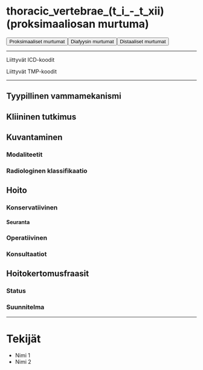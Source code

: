 # thoracic_vertebrae_(t_i_-_t_xii) (proksimaaliosan murtuma)

<button id="thoracic_vertebrae_(t_i_-_t_xii)_proksimaalinen">Proksimaaliset murtumat</button><button id="thoracic_vertebrae_(t_i_-_t_xii)_diafyysi">Diafyysin murtumat</button><button id="thoracic_vertebrae_(t_i_-_t_xii)_distaalinen">Distaaliset murtumat</button>

---

Liittyvät ICD-koodit
>
	
Liittyvät TMP-koodit
>

---

## Tyypillinen vammamekanismi

## Kliininen tutkimus

## Kuvantaminen
### Modaliteetit
### Radiologinen klassifikaatio

## Hoito
### Konservatiivinen
#### Seuranta
### Operatiivinen
### Konsultaatiot

## Hoitokertomusfraasit
### Status
### Suunnitelma

---
# Tekijät
- Nimi 1
- Nimi 2